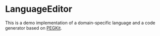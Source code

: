 LanguageEditor
==============

This is a demo implementation of a domain-specific language and a code generator based on [PEGKit](https://github.com/itod/pegkit).
